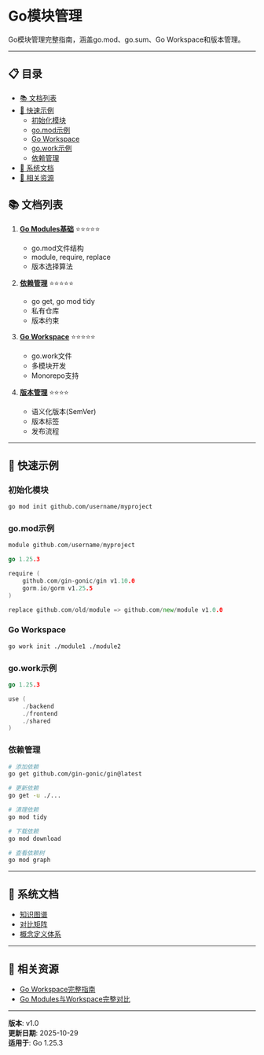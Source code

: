 ﻿# Go模块管理

Go模块管理完整指南，涵盖go.mod、go.sum、Go Workspace和版本管理。

---

## 📋 目录

- [📚 文档列表](#文档列表)
- [🚀 快速示例](#快速示例)
  - [初始化模块](#初始化模块)
  - [go.mod示例](#go.mod示例)
  - [Go Workspace](#go-workspace)
  - [go.work示例](#go.work示例)
  - [依赖管理](#依赖管理)
- [📖 系统文档](#系统文档)
- [🔗 相关资源](#相关资源)

## 📚 文档列表

1. **[Go Modules基础](./01-Go-Modules基础.md)** ⭐⭐⭐⭐⭐
   - go.mod文件结构
   - module, require, replace
   - 版本选择算法

2. **[依赖管理](./02-依赖管理.md)** ⭐⭐⭐⭐⭐
   - go get, go mod tidy
   - 私有仓库
   - 版本约束

3. **[Go Workspace](./03-Go-Workspace.md)** ⭐⭐⭐⭐⭐
   - go.work文件
   - 多模块开发
   - Monorepo支持

4. **[版本管理](./04-版本管理.md)** ⭐⭐⭐⭐
   - 语义化版本(SemVer)
   - 版本标签
   - 发布流程

---

## 🚀 快速示例

### 初始化模块

```bash
go mod init github.com/username/myproject
```

### go.mod示例

```go
module github.com/username/myproject

go 1.25.3

require (
    github.com/gin-gonic/gin v1.10.0
    gorm.io/gorm v1.25.5
)

replace github.com/old/module => github.com/new/module v1.0.0
```

### Go Workspace

```bash
go work init ./module1 ./module2
```

### go.work示例

```go
go 1.25.3

use (
    ./backend
    ./frontend
    ./shared
)
```

### 依赖管理

```bash
# 添加依赖
go get github.com/gin-gonic/gin@latest

# 更新依赖
go get -u ./...

# 清理依赖
go mod tidy

# 下载依赖
go mod download

# 查看依赖树
go mod graph
```

---

## 📖 系统文档

- [知识图谱](./00-知识图谱.md)
- [对比矩阵](./00-对比矩阵.md)
- [概念定义体系](./00-概念定义体系.md)

---

## 🔗 相关资源

- [Go Workspace完整指南](../../00-Go-Workspace完整指南-Go1.25.3.md)
- [Go Modules与Workspace完整对比](../../00-Go-Modules与Workspace完整对比-2025.md)

---

**版本**: v1.0  
**更新日期**: 2025-10-29  
**适用于**: Go 1.25.3
